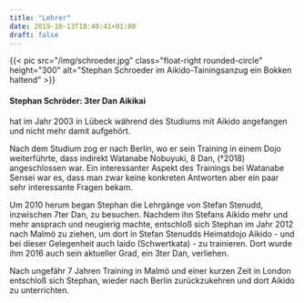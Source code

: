 ```yaml
---
title: "Lehrer"
date: 2019-10-13T18:40:41+01:00
draft: false
---
```


<div class="overflow-hidden mb-5">
  {{< pic src="/img/schroeder.jpg" class="float-right rounded-circle" height="300" alt="Stephan Schroeder im Aikido-Tainingsanzug ein Bokken haltend" >}}
  
  <h4 class="border-3">Stephan Schröder: 3ter Dan Aikikai </h4>

<p>
hat im Jahr 2003 in Lübeck während des Studiums mit Aikido angefangen und nicht mehr damit aufgehört.
</p><p>
Nach dem Studium zog er nach Berlin, wo er sein Training in einem Dojo weiterführte, dass indirekt
Watanabe Nobuyuki, 8 Dan, (†2018) angeschlossen war. Ein interessanter Aspekt des Trainings bei Watanabe Sensei war es,
dass man zwar keine konkreten Antworten aber ein paar sehr interessante Fragen bekam.
</p><p>
Um 2010 herum began Stephan die Lehrgänge von Stefan Stenudd, inzwischen 7ter Dan, zu besuchen. Nachdem ihn Stefans Aikido
mehr und mehr ansprach und neugierig machte, entschloß sich Stephan im Jahr 2012 nach Malmö zu ziehen, um dort in Stefan Stenudds
Heimatdojo Aikido - und bei dieser Gelegenheit auch Iaido (Schwertkata) - zu trainieren.
Dort wurde ihm 2016 auch sein aktueller Grad, ein 3ter Dan, verliehen.
</p><p>
Nach ungefähr 7 Jahren Training in Malmö und einer kurzen Zeit in London entschloß sich Stephan, wieder nach Berlin zurückzukehren
und dort Aikido zu unterrichten.
</p>
</div>